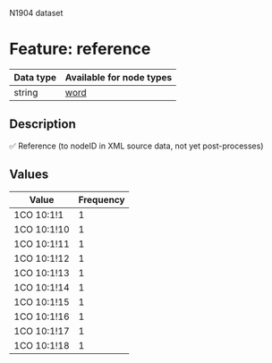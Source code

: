 <p>N1904 dataset</p>

<h1>Feature: reference</h1>

<table>
<thead>
<tr>
  <th>Data type</th>
  <th>Available for node types</th>
</tr>
</thead>
<tbody>
<tr>
  <td>string</td>
  <td><A HREF="featurebynodetype.md#word">word</A></td>
</tr>
</tbody>
</table>

<h2>Description</h2>

<p>✅ Reference (to nodeID in XML source data, not yet post-processes)</p>

<h2>Values</h2>

<table>
<thead>
<tr>
  <th>Value</th>
  <th>Frequency</th>
</tr>
</thead>
<tbody>
<tr>
  <td>1CO 10:1!1</td>
  <td>1</td>
</tr>
<tr>
  <td>1CO 10:1!10</td>
  <td>1</td>
</tr>
<tr>
  <td>1CO 10:1!11</td>
  <td>1</td>
</tr>
<tr>
  <td>1CO 10:1!12</td>
  <td>1</td>
</tr>
<tr>
  <td>1CO 10:1!13</td>
  <td>1</td>
</tr>
<tr>
  <td>1CO 10:1!14</td>
  <td>1</td>
</tr>
<tr>
  <td>1CO 10:1!15</td>
  <td>1</td>
</tr>
<tr>
  <td>1CO 10:1!16</td>
  <td>1</td>
</tr>
<tr>
  <td>1CO 10:1!17</td>
  <td>1</td>
</tr>
<tr>
  <td>1CO 10:1!18</td>
  <td>1</td>
</tr>
</tbody>
</table>
